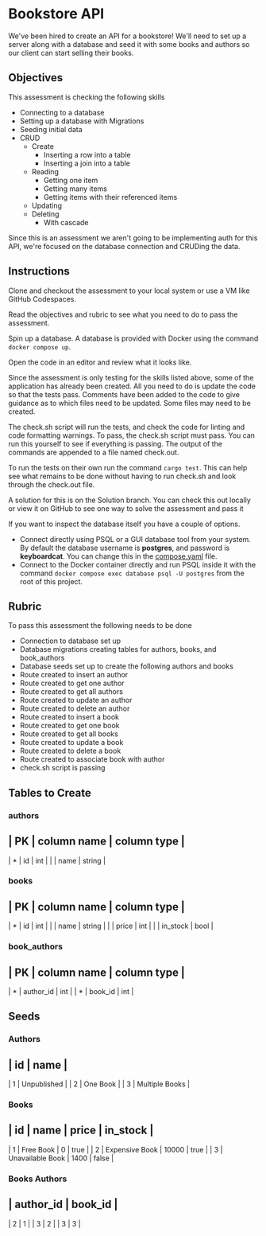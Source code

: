 # Bookstore API

We've been hired to create an API for a bookstore! We'll need to set up a server along with a database and seed it with some books and authors so our client can start selling their books.

## Objectives

This assessment is checking the following skills

- Connecting to a database
- Setting up a database with Migrations
- Seeding initial data
- CRUD
  - Create
    - Inserting a row into a table
    - Inserting a join into a table
  - Reading
    - Getting one item
    - Getting many items
    - Getting items with their referenced items
  - Updating
  - Deleting
    - With cascade

Since this is an assessment we aren't going to be implementing auth for this API, we're focused on the database connection and CRUDing the data.

## Instructions

Clone and checkout the assessment to your local system or use a VM like GitHub Codespaces.

Read the objectives and rubric to see what you need to do to pass the assessment.

Spin up a database. A database is provided with Docker using the command `docker compose up`.

Open the code in an editor and review what it looks like.

Since the assessment is only testing for the skills listed above, some of the application has already been created. All you need to do is update the code so that the tests pass. Comments have been added to the code to give guidance as to which files need to be updated. Some files may need to be created.

The check.sh script will run the tests, and check the code for linting and code formatting warnings. To pass, the check.sh script must pass. You can run this yourself to see if everything is passing. The output of the commands are appended to a file named check.out.

To run the tests on their own run the command `cargo test`. This can help see what remains to be done without having to run check.sh and look through the check.out file.

A solution for this is on the Solution branch. You can check this out locally or view it on GitHub to see one way to solve the assessment and pass it

If you want to inspect the database itself you have a couple of options.

- Connect directly using PSQL or a GUI database tool from your system. By default the database username is **postgres**, and password is **keyboardcat**. You can change this in the [compose.yaml](compose.yaml) file.
- Connect to the Docker container directly and run PSQL inside it with the command `docker compose exec database psql -U postgres` from the root of this project.

## Rubric

To pass this assessment the following needs to be done

- Connection to database set up
- Database migrations creating tables for authors, books, and book_authors
- Database seeds set up to create the following authors and books
- Route created to insert an author
- Route created to get one author
- Route created to get all authors
- Route created to update an author
- Route created to delete an author
- Route created to insert a book
- Route created to get one book
- Route created to get all books
- Route created to update a book
- Route created to delete a book
- Route created to associate book with author
- check.sh script is passing

## Tables to Create

### authors

| PK | column name | column type |
----------------------------------
| *  | id          | int         |
|    | name        | string      |

### books

| PK | column name | column type |
----------------------------------
| *  | id          | int         |
|    | name        | string      |
|    | price       | int         |
|    | in_stock    | bool        |


### book_authors

| PK | column name | column type |
----------------------------------
| *  | author_id   | int         |
| *  | book_id     | int         |

## Seeds

### Authors

| id | name           |
-----------------------
| 1  | Unpublished    |
| 2  | One Book       |
| 3  | Multiple Books |

### Books

| id | name             | price | in_stock |
--------------------------------------------
| 1  | Free Book        | 0     | true     |
| 2  | Expensive Book   | 10000 | true     |
| 3  | Unavailable Book | 1400  | false    |

### Books Authors

| author_id | book_id |
-----------------------
| 2         | 1       |
| 3         | 2       |
| 3         | 3       |
